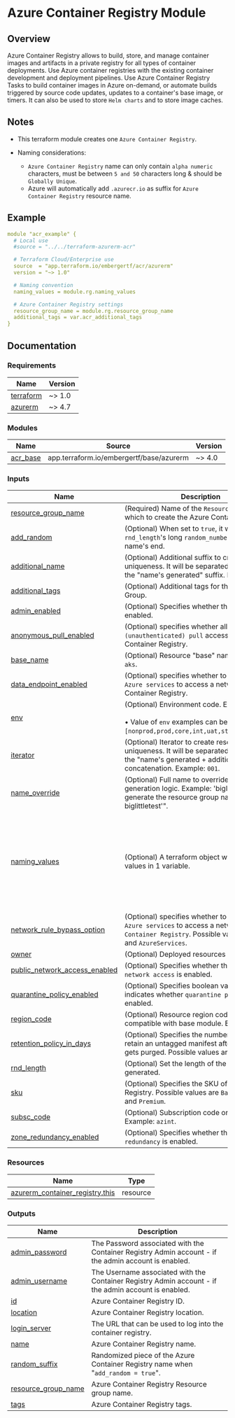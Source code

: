 <!-- BEGIN_TF_DOCS -->
# Azure Container Registry Module

## Overview

Azure Container Registry allows to build, store, and manage container images and artifacts in a private registry for all types of container deployments. Use Azure container registries with the existing container development and deployment pipelines. Use Azure Container Registry Tasks to build container images in Azure on-demand, or automate builds triggered by source code updates, updates to a container's base image, or timers. It can also be used to store `Helm charts` and to store image caches.

## Notes

- This terraform module creates one `Azure Container Registry`.

- Naming considerations:

  - `Azure Container Registry` name can only contain `alpha numeric` characters, must be between `5 and 50` characters long & should be `Globally Unique`.
  - Azure will automatically add `.azurecr.io` as suffix for `Azure Container Registry` resource name.

## Example

```yaml
module "acr_example" {
  # Local use
  #source = "../../terraform-azurerm-acr"

  # Terraform Cloud/Enterprise use
  source  = "app.terraform.io/embergertf/acr/azurerm"
  version = "~> 1.0"

  # Naming convention
  naming_values = module.rg.naming_values

  # Azure Container Registry settings
  resource_group_name = module.rg.resource_group_name
  additional_tags = var.acr_additional_tags
}
```

## Documentation
<!-- markdownlint-disable MD033 -->

### Requirements

| Name | Version |
|------|---------|
| <a name="requirement_terraform"></a> [terraform](#requirement\_terraform) | ~> 1.0 |
| <a name="requirement_azurerm"></a> [azurerm](#requirement\_azurerm) | ~> 4.7 |

### Modules

| Name | Source | Version |
|------|--------|---------|
| <a name="module_acr_base"></a> [acr\_base](#module\_acr\_base) | app.terraform.io/embergertf/base/azurerm | ~> 4.0 |

### Inputs

| Name | Description | Type | Default | Required |
|------|-------------|------|---------|:--------:|
| <a name="input_resource_group_name"></a> [resource\_group\_name](#input\_resource\_group\_name) | (Required) Name of the `Resource Group` in which to create the Azure Container Registry. | `string` | n/a | yes |
| <a name="input_add_random"></a> [add\_random](#input\_add\_random) | (Optional) When set to `true`, it will add a `rnd_length`'s long `random_number` at the name's end. | `bool` | `false` | no |
| <a name="input_additional_name"></a> [additional\_name](#input\_additional\_name) | (Optional) Additional suffix to create resource uniqueness. It will be separated by a `'-'` from the "name's generated" suffix. Example: `lan1`. | `string` | `null` | no |
| <a name="input_additional_tags"></a> [additional\_tags](#input\_additional\_tags) | (Optional) Additional tags for the Resource Group. | `map(string)` | `null` | no |
| <a name="input_admin_enabled"></a> [admin\_enabled](#input\_admin\_enabled) | (Optional) Specifies whether the `admin user` is enabled. | `bool` | `false` | no |
| <a name="input_anonymous_pull_enabled"></a> [anonymous\_pull\_enabled](#input\_anonymous\_pull\_enabled) | (Optional) specifies whether allows `anonymous (unauthenticated) pull` access to this Container Registry. | `bool` | `false` | no |
| <a name="input_base_name"></a> [base\_name](#input\_base\_name) | (Optional) Resource "base" name. Example: `aks`. | `string` | `null` | no |
| <a name="input_data_endpoint_enabled"></a> [data\_endpoint\_enabled](#input\_data\_endpoint\_enabled) | (Optional) specifies whether to allow `trusted Azure services` to access a network restricted Container Registry. | `bool` | `false` | no |
| <a name="input_env"></a> [env](#input\_env) | (Optional) Environment code. Example: `test`. <br></br>&#8226; Value of `env` examples can be: `[nonprod,prod,core,int,uat,stage,dev,test]`. | `string` | `null` | no |
| <a name="input_iterator"></a> [iterator](#input\_iterator) | (Optional) Iterator to create resource uniqueness. It will be separated by a `'-'` from the "name's generated + additional\_name" concatenation. Example: `001`. | `string` | `null` | no |
| <a name="input_name_override"></a> [name\_override](#input\_name\_override) | (Optional) Full name to override all the name generation logic. Example: 'biglittletest' will generate the resource group name "'rg-biglittletest'". | `string` | `null` | no |
| <a name="input_naming_values"></a> [naming\_values](#input\_naming\_values) | (Optional) A terraform object with the naming values in 1 variable. | <pre>object({<br>    region_code     = string<br>    subsc_code      = string<br>    env             = string<br>    base_name       = string<br>    additional_name = string<br>    iterator        = string<br>    owner           = string<br>    additional_tags = map(string)<br>  })</pre> | `null` | no |
| <a name="input_network_rule_bypass_option"></a> [network\_rule\_bypass\_option](#input\_network\_rule\_bypass\_option) | (Optional) specifies whether to allow `trusted Azure services` to access a network restricted `Container Registry`. Possible values are `None` and `AzureServices`. | `string` | `"AzureServices"` | no |
| <a name="input_owner"></a> [owner](#input\_owner) | (Optional) Deployed resources owner. | `string` | `null` | no |
| <a name="input_public_network_access_enabled"></a> [public\_network\_access\_enabled](#input\_public\_network\_access\_enabled) | (Optional) Specifies whether the `public network access` is enabled. | `bool` | `true` | no |
| <a name="input_quarantine_policy_enabled"></a> [quarantine\_policy\_enabled](#input\_quarantine\_policy\_enabled) | (Optional) Specifies boolean value that indicates whether `quarantine policy` is enabled. | `bool` | `false` | no |
| <a name="input_region_code"></a> [region\_code](#input\_region\_code) | (Optional) Resource region code. Must be compatible with base module. Example: `cac`. | `string` | `null` | no |
| <a name="input_retention_policy_in_days"></a> [retention\_policy\_in\_days](#input\_retention\_policy\_in\_days) | (Optional) Specifies the number of days to retain an untagged manifest after which it gets purged. Possible values are `0` to `365`. | `number` | `7` | no |
| <a name="input_rnd_length"></a> [rnd\_length](#input\_rnd\_length) | (Optional) Set the length of the `random_number` generated. | `number` | `2` | no |
| <a name="input_sku"></a> [sku](#input\_sku) | (Optional) Specifies the SKU of the Container Registry. Possible values are `Basic`, `Standard`, and `Premium`. | `string` | `"Basic"` | no |
| <a name="input_subsc_code"></a> [subsc\_code](#input\_subsc\_code) | (Optional) Subscription code or abbreviation. Example: `azint`. | `string` | `null` | no |
| <a name="input_zone_redundancy_enabled"></a> [zone\_redundancy\_enabled](#input\_zone\_redundancy\_enabled) | (Optional) Specifies whether the `zone redundancy` is enabled. | `bool` | `false` | no |

### Resources

| Name | Type |
|------|------|
| [azurerm_container_registry.this](https://registry.terraform.io/providers/hashicorp/azurerm/latest/docs/resources/container_registry) | resource |

### Outputs

| Name | Description |
|------|-------------|
| <a name="output_admin_password"></a> [admin\_password](#output\_admin\_password) | The Password associated with the Container Registry Admin account - if the admin account is enabled. |
| <a name="output_admin_username"></a> [admin\_username](#output\_admin\_username) | The Username associated with the Container Registry Admin account - if the admin account is enabled. |
| <a name="output_id"></a> [id](#output\_id) | Azure Container Registry ID. |
| <a name="output_location"></a> [location](#output\_location) | Azure Container Registry location. |
| <a name="output_login_server"></a> [login\_server](#output\_login\_server) | The URL that can be used to log into the container registry. |
| <a name="output_name"></a> [name](#output\_name) | Azure Container Registry name. |
| <a name="output_random_suffix"></a> [random\_suffix](#output\_random\_suffix) | Randomized piece of the Azure Container Registry name when "`add_random = true`". |
| <a name="output_resource_group_name"></a> [resource\_group\_name](#output\_resource\_group\_name) | Azure Container Registry Resource group name. |
| <a name="output_tags"></a> [tags](#output\_tags) | Azure Container Registry tags. |

<!-- END_TF_DOCS -->